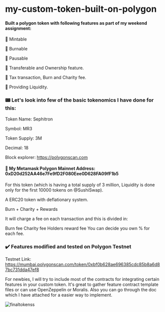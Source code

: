 # my-custom-token-built-on-polygon

#### Built a polygon token with following features as part of my weekend assignment: 

🔺 Mintable

🔺 Burnable 

🔺 Pausable

🔺 Transferable and Ownership feature.

🔺 Tax transaction, Burn and Charity fee.

🔺 Providing Liquidity. 



### 📟 Let's look into few of the basic tokenomics I have done for this:


Token Name: Sephitron

Symbol: MR3

Token Supply: 3M

Decimal: 18

Block explorer: https://polygonscan.com


#### 🦊 My Metamask Polygon Mainnet Address: 0xD20d252AA46e7Fe9fD2F080Eee0D628FA09fF1b5

For this token (which is having a total supply of 3 million, Liquidity is done only for the first 10000 tokens on @SushiSwap).


A ERC20 token with deflationary system. 

Burn + Charity + Rewards

It will charge a fee on each transaction and this is divided in:

Burn fee
Charity fee
Holders reward fee
You can decide you own % for each fee.



### ✔️ Features modified and tested on Polygon Testnet 


Testnet Link: https://mumbai.polygonscan.com/token/0xbf0b628ae696385cdc85b8a6d87bc731dda47ef8

For newbies, I will try to include most of the contracts for integrating certain features in your custom token. It's great to gather feature contract template files or can use OpenZeppelin or Moralis. Also you can go through the doc which I have attached for a easier way to implement. 



![finaltokenss](https://user-images.githubusercontent.com/59841174/192758510-d338e60d-8664-4f7b-b387-0199b79452a2.PNG)
